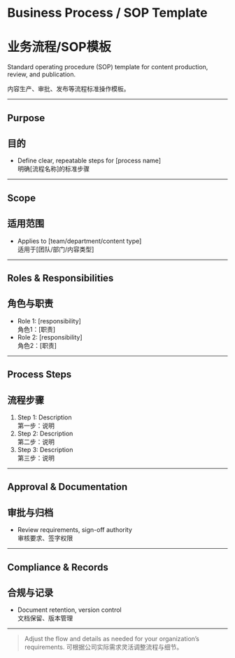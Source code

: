 # Business Process / SOP Template  
# 业务流程/SOP模板

Standard operating procedure (SOP) template for content production, review, and publication.

内容生产、审批、发布等流程标准操作模板。

---

## Purpose  
## 目的

- Define clear, repeatable steps for [process name]  
  明确[流程名称]的标准步骤

---

## Scope  
## 适用范围

- Applies to [team/department/content type]  
  适用于[团队/部门/内容类型]

---

## Roles & Responsibilities  
## 角色与职责

- Role 1: [responsibility]  
  角色1：[职责]
- Role 2: [responsibility]  
  角色2：[职责]

---

## Process Steps  
## 流程步骤

1. Step 1: Description  
   第一步：说明
2. Step 2: Description  
   第二步：说明
3. Step 3: Description  
   第三步：说明

---

## Approval & Documentation  
## 审批与归档

- Review requirements, sign-off authority  
  审核要求、签字权限

---

## Compliance & Records  
## 合规与记录

- Document retention, version control  
  文档保留、版本管理

---

> Adjust the flow and details as needed for your organization’s requirements.
> 可根据公司实际需求灵活调整流程与细节。
